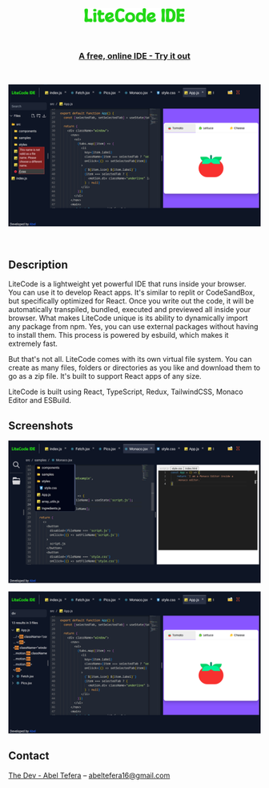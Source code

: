 <br />
<br />

<p align="center">
  <a href="https://litecode.abeltb.xyz/">
    <img src="./src/assets/logo.png" alt="easybase logo black" width="200">
  </a>
</p>

<br />

<h3 align="center">
  <b>
    <a href="https://litecode.abeltb.xyz/">
      A free, online IDE - Try it out
    </a>
  </b>
</h3>

<br />

![LiteCode Screenshot 1](/screenshots/litecode-1.png?raw=true "LiteCode")

<br />

## Description

LiteCode is a lightweight yet powerful IDE that runs inside your browser. You can use it to develop React apps. It's similar to replit or CodeSandBox, but specifically optimized for React. Once you write out the code, it will be automatically transpiled, bundled, executed and previewed all inside your browser. What makes LiteCode unique is its ability to dynamically import any package from npm. Yes, you can use external packages without having to install them. This process is powered by esbuild, which makes it extremely fast.

But that's not all. LiteCode comes with its own virtual file system. You can create as many files, folders or directories as you like and download them to go as a zip file. It's built to support React apps of any size.

LiteCode is built using React, TypeScript, Redux, TailwindCSS, Monaco Editor and ESBuild.

## Screenshots

![LiteCode Screenshot 2](/screenshots/litecode-2.png?raw=true "LiteCode")

![LiteCode Screenshot 3](/screenshots/litecode-3.png?raw=true "LiteCode")

## Contact

[The Dev - Abel Tefera](https://abeltb.xyz/) – abeltefera16@gmail.com
